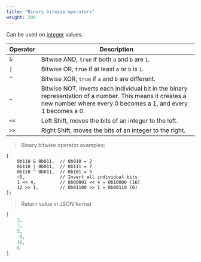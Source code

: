 ```yaml
---
title: "Binary bitwise operators"
weight: 200
---
```


Can be used on [integer](../../data-types/int) values.

Operator | Description
-------- | -----------
`&` | Bitwise AND, `true` if both `a` and `b` are `1`.
`\|` | Bitwise OR, `true` if at least `a` or `b` is `1`.
`^` | Bitwise XOR, `true` if `a` and `b` are different.
`~` | Bitwise NOT,  inverts each individual bit in the binary representation of a number. This means it creates a new number where every 0 becomes a 1, and every 1 becomes a 0.
`<<` | Left Shift, moves the bits of an integer to the left.
`>>` | Right Shift, moves the bits of an integer to the right.

> Binary bitwise operator examples:

```thingsdb,json_response
[
    0b110 & 0b011,  // 0b010 = 2
    0b110 | 0b011,  // 0b111 = 7
    0b110 ^ 0b011,  // 0b101 = 5
    ~5,             // Invert all individual bits
    1 << 4,         // 0b00001 << 4 = 0b10000 (16)
    12 >> 1,        // 0b01100 >> 1 = 0b00110 (6)
];
```

> Return value in JSON format

```json
[
    2,
    7,
    5,
    -6,
    16,
    6
]
```
